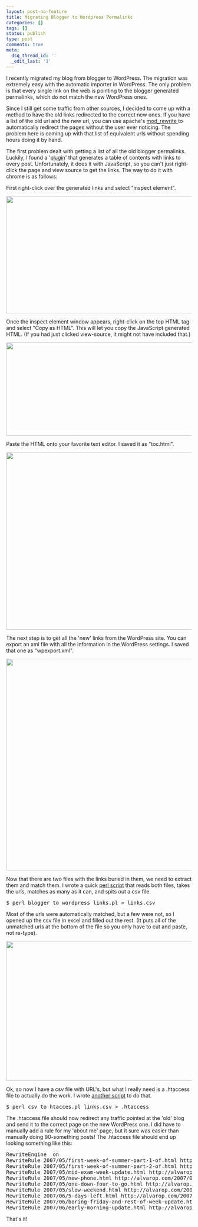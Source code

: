 ```yaml
---
layout: post-no-feature
title: Migrating Blogger to Wordpress Permalinks
categories: []
tags: []
status: publish
type: post
comments: true
meta:
  dsq_thread_id: ''
  _edit_last: '1'
---
```

I recently migrated my blog from blogger to WordPress. The migration was extremely easy with the automatic importer in WordPress. The only problem is that every single link on the web is pointing to the blogger generated permalinks, which do not match the new WordPress ones.

Since I still get some traffic from other sources, I decided to come up with a method to have the old links redirected to the correct new ones. If you have a list of the old url and the new url, you can use apache's <a href="http://httpd.apache.org/docs/trunk/rewrite/remapping.html">mod_rewrite </a>to automatically redirect the pages without the user ever noticing. The problem here is coming up with that list of equivalent urls without spending hours doing it by hand.

The first problem dealt with getting a list of all the old blogger permalinks. Luckily, I found a '<a href="http://www.bloggerplugins.org/2009/07/table-of-contents-widget-for-blogger.html" target="_blank">plugin</a>' that generates a table of contents with links to every post. Unfortunately, it does it with JavaScript, so you can't just right-click the page and view source to get the links. The way to do it with chrome is as follows:

First right-click over the generated links and select "inspect element".

<img class="size-full wp-image-144 " title="Inspect Element" src="http://alvarop.com/wp-content/uploads/2012/03/1_inspect_element.png" alt="" width="582" height="317" />

Once the inspect element window appears, right-click on the top HTML tag and select "Copy as HTML". This will let you copy the JavaScript generated HTML. (If you had just clicked view-source, it might not have included that.)

<img class="size-full wp-image-146" title="Copy as HTML" src="http://alvarop.com/wp-content/uploads/2012/03/2_copy_as_html.png" alt="" width="541" height="252" />

Paste the HTML onto your favorite text editor. I saved it as "toc.html".

<a href="http://alvarop.com/wp-content/uploads/2012/03/3_notepad.png"><img class="aligncenter size-large wp-image-147" title="Notepad" src="http://alvarop.com/wp-content/uploads/2012/03/3_notepad-527x480.png" alt="" width="527" height="480" /></a>

The next step is to get all the 'new' links from the WordPress site. You can export an xml file with all the information in the WordPress settings. I saved that one as "wpexport.xml".

<img class="size-full wp-image-148" title="Wordpress Export" src="http://alvarop.com/wp-content/uploads/2012/03/4_export_wordpress_xml.png" alt="" width="573" height="573" />

Now that there are two files with the links buried in them, we need to extract them and match them. I wrote a quick <a href="https://github.com/alvarop/alvarop-scripts/blob/master/blogger_to_wordpress_links/blogger_to_wordpress_links.pl">perl script</a> that reads both files, takes the urls, matches as many as it can, and spits out a csv file.
<pre class="brush: bash; gutter: false">$ perl blogger_to_wordpress_links.pl &gt; links.csv</pre>
Most of the urls were automatically matched, but a few were not, so I opened up the csv file in excel and filled out the rest. (It puts all of the unmatched urls at the bottom of the file so you only have to cut and paste, not re-type).

<img class=" wp-image-152 " title="CSV List" src="http://alvarop.com/wp-content/uploads/2012/03/5_csv_link_list.png" alt="" width="608" height="378" />

Ok, so now I have a csv file with URL's, but what I really need is a .htaccess file to actually do the work. I wrote <a href="https://github.com/alvarop/alvarop-scripts/blob/master/blogger_to_wordpress_links/csv_to_htacces.pl">another script</a> to do that.
<pre class="brush: bash; gutter: false">$ perl csv_to_htacces.pl links.csv &gt; .htaccess</pre>
The .htaccess file should now redirect any traffic pointed at the 'old' blog and send it to the correct page on the new WordPress one. I did have to manually add a rule for my 'about me' page, but it sure was easier than manually doing 90-something posts! The .htaccess file should end up looking something like this:
<pre class="brush: text; gutter: true">RewriteEngine  on
RewriteRule 2007/05/first-week-of-summer-part-1-of.html http://alvarop.com/2007/05/first-week-of-summer-part-1-of [R]
RewriteRule 2007/05/first-week-of-summer-part-2-of.html http://alvarop.com/2007/06/first-week-of-summer-part-2-of [R]
RewriteRule 2007/05/mid-exam-week-update.html http://alvarop.com/2007/05/mid-exam-week-update [R]
RewriteRule 2007/05/new-phone.html http://alvarop.com/2007/05/new-phone [R]
RewriteRule 2007/05/one-down-four-to-go.html http://alvarop.com/2007/05/one-down-four-to-go [R]
RewriteRule 2007/05/slow-weekend.html http://alvarop.com/2007/05/slow-weekend [R]
RewriteRule 2007/06/5-days-left.html http://alvarop.com/2007/06/5-days-left [R]
RewriteRule 2007/06/boring-friday-and-rest-of-week-update.html http://alvarop.com/2007/06/boring-friday-and-rest-of-week-update [R]
RewriteRule 2007/06/early-morning-update.html http://alvarop.com/2007/06/early-morning-update [R]</pre>
That's it!
